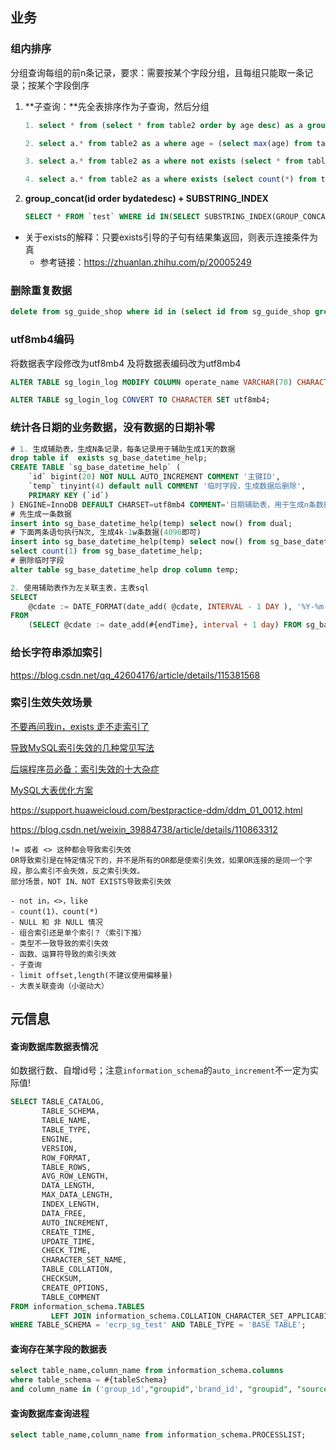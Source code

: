 ## 业务



### 组内排序

分组查询每组的前n条记录，要求：需要按某个字段分组，且每组只能取一条记录；按某个字段倒序

1. **子查询：**先全表排序作为子查询，然后分组

   ```sql
   1. select * from (select * from table2 order by age desc) as a group by a.table1_id
   
   2. select a.* from table2 as a where age = (select max(age) from table2 where a.table1_id=table1_id)
   
   3. select a.* from table2 as a where not exists (select * from table2 where table1_id=a.table1_id and age>a.age)
   
   4. select a.* from table2 as a where exists (select count(*) from table2 where table1_id=a.table1_id and age>a.age having count(*)=0)
   ```

2. **group_concat(id order bydatedesc) + SUBSTRING_INDEX**

   ```sql
   SELECT * FROM `test` WHERE id IN(SELECT SUBSTRING_INDEX(GROUP_CONCAT(id ORDER BY `date` DESC)
   ```



- 关于exists的解释：只要exists引导的子句有结果集返回，则表示连接条件为真
  - 参考链接：https://zhuanlan.zhihu.com/p/20005249



### 删除重复数据

```sql
delete from sg_guide_shop where id in (select id from sg_guide_shop group by guide_id,shop_id having count(id) > 1) and id not in (select min(id) from sg_guide_shop group by guide_id,shop_id  having count(id)>1);
```



### utf8mb4编码

将数据表字段修改为utf8mb4 及将数据表编码改为utf8mb4

```sql
ALTER TABLE sg_login_log MODIFY COLUMN operate_name VARCHAR(70) CHARACTER SET utf8mb4 COLLATE utf8mb4_unicode_ci DEFAULT NULL COMMENT "操作人";

ALTER TABLE sg_login_log CONVERT TO CHARACTER SET utf8mb4;
```



###  统计各日期的业务数据，没有数据的日期补零

```sql
# 1. 生成辅助表，生成N条记录，每条记录用于辅助生成1天的数据
drop table if  exists sg_base_datetime_help;
CREATE TABLE `sg_base_datetime_help` (
    `id` bigint(20) NOT NULL AUTO_INCREMENT COMMENT '主键ID',
    `temp` tinyint(4) default null COMMENT '临时字段，生成数据后删除',
    PRIMARY KEY (`id`)
) ENGINE=InnoDB DEFAULT CHARSET=utf8mb4 COMMENT='日期辅助表，用于生成n条数据';
# 先生成一条数据
insert into sg_base_datetime_help(temp) select now() from dual;
# 下面两条语句执行N次, 生成4k-1w条数据(4096即可)
insert into sg_base_datetime_help(temp) select now() from sg_base_datetime_help;
select count(1) from sg_base_datetime_help;
# 删除临时字段
alter table sg_base_datetime_help drop column temp;

2. 使用辅助表作为左关联主表，主表sql
SELECT
	@cdate := DATE_FORMAT(date_add( @cdate, INTERVAL - 1 DAY ), '%Y-%m-%d') as date
FROM
	(SELECT @cdate := date_add(#{endTime}, interval + 1 day) FROM sg_base_datetime_help) tmp1 WHERE @cdate >#{startTime};
```



### 给长字符串添加索引

https://blog.csdn.net/qq_42604176/article/details/115381568



### 索引生效失效场景

[不要再问我in，exists 走不走索引了](https://segmentfault.com/a/1190000023825926)

[导致MySQL索引失效的几种常见写法](https://segmentfault.com/a/1190000023911554)

[后端程序员必备：索引失效的十大杂症](https://database.51cto.com/art/201912/607742.htm)

[MySQL大表优化方案](https://segmentfault.com/a/1190000006158186)

https://support.huaweicloud.com/bestpractice-ddm/ddm_01_0012.html

https://blog.csdn.net/weixin_39884738/article/details/110863312



```
!= 或者 <> 这种都会导致索引失效
OR导致索引是在特定情况下的，并不是所有的OR都是使索引失效，如果OR连接的是同一个字段，那么索引不会失效，反之索引失效。
部分场景，NOT IN、NOT EXISTS导致索引失效
```



```
- not in，<>，like
- count(1)、count(*)
- NULL 和 非 NULL 情况
- 组合索引还是单个索引？（索引下推）
- 类型不一致导致的索引失效
- 函数、运算符导致的索引失效
- 子查询
- limit offset,length(不建议使用偏移量)
- 大表关联查询（小驱动大）
```



## 元信息



#### 查询数据库数据表情况

如数据行数、自增id号；注意`information_schema`的`auto_increment`不一定为实际值!

```sql
SELECT TABLE_CATALOG,
       TABLE_SCHEMA,
       TABLE_NAME,
       TABLE_TYPE,
       ENGINE,
       VERSION,
       ROW_FORMAT,
       TABLE_ROWS,
       AVG_ROW_LENGTH,
       DATA_LENGTH,
       MAX_DATA_LENGTH,
       INDEX_LENGTH,
       DATA_FREE,
       AUTO_INCREMENT,
       CREATE_TIME,
       UPDATE_TIME,
       CHECK_TIME,
       CHARACTER_SET_NAME,
       TABLE_COLLATION,
       CHECKSUM,
       CREATE_OPTIONS,
       TABLE_COMMENT
FROM information_schema.TABLES
         LEFT JOIN information_schema.COLLATION_CHARACTER_SET_APPLICABILITY ON TABLE_COLLATION = COLLATION_NAME
WHERE TABLE_SCHEMA = 'ecrp_sg_test' AND TABLE_TYPE = 'BASE TABLE';
```



#### 查询存在某字段的数据表

```sql
select table_name,column_name from information_schema.columns 
where table_schema = #{tableSchema} 
and column_name in ('group_id',"groupid",'brand_id', "groupid", "source_id");
```



#### 查询数据库查询进程

```sql
select table_name,column_name from information_schema.PROCESSLIST; 
```


